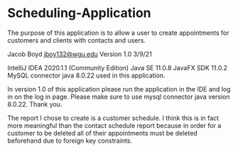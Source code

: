 # Scheduling-Application

The purpose of this application is to allow a user to create appointments for customers and clients with contacts and users.

Jacob Boyd
jboy132@wgu.edu
Version 1.0
3/9/21

IntelliJ IDEA 2020.1.1 (Community Edition)
Java SE 11.0.8
JavaFX SDK 11.0.2
MySQL connector java 8.0.22 used in this application.

In version 1.0 of this application please run the application in the IDE and log in on the log in page. Please make sure to use mysql connector java version 8.0.22. Thank you.

The report I chose to create is a customer schedule. I think this is in fact more meaningful than the contact schedule report because
in order for a customer to be deleted all of their appointments must be deleted beforehand due to foreign key constraints.
